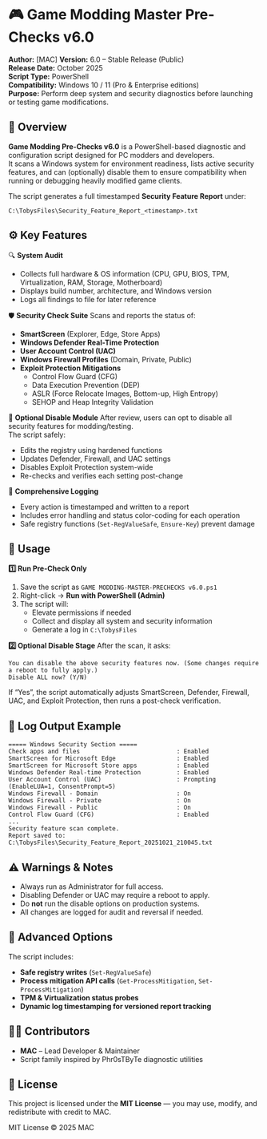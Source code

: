 🎮 Game Modding Master Pre-Checks v6.0
=============================================

**Author:** [MAC]
**Version:** 6.0 – Stable Release (Public)  
**Release Date:** October 2025  
**Script Type:** PowerShell  
**Compatibility:** Windows 10 / 11 (Pro & Enterprise editions)  
**Purpose:** Perform deep system and security diagnostics before launching or testing game modifications.

🧠 Overview
-----------
**Game Modding Pre-Checks v6.0** is a PowerShell-based diagnostic and configuration script designed for PC modders and developers.  
It scans a Windows system for environment readiness, lists active security features, and can (optionally) disable them to ensure compatibility when running or debugging heavily modified game clients.

The script generates a full timestamped **Security Feature Report** under:
```
C:\TobysFiles\Security_Feature_Report_<timestamp>.txt
```

⚙️ Key Features
---------------

🔍 **System Audit**
- Collects full hardware & OS information (CPU, GPU, BIOS, TPM, Virtualization, RAM, Storage, Motherboard)  
- Displays build number, architecture, and Windows version  
- Logs all findings to file for later reference  

🛡️ **Security Check Suite**
Scans and reports the status of:
- **SmartScreen** (Explorer, Edge, Store Apps)  
- **Windows Defender Real-Time Protection**  
- **User Account Control (UAC)**  
- **Windows Firewall Profiles** (Domain, Private, Public)  
- **Exploit Protection Mitigations**  
  - Control Flow Guard (CFG)  
  - Data Execution Prevention (DEP)  
  - ASLR (Force Relocate Images, Bottom-up, High Entropy)  
  - SEHOP and Heap Integrity Validation  

🧩 **Optional Disable Module**
After review, users can opt to disable all security features for modding/testing.  
The script safely:
- Edits the registry using hardened functions  
- Updates Defender, Firewall, and UAC settings  
- Disables Exploit Protection system-wide  
- Re-checks and verifies each setting post-change  

🧾 **Comprehensive Logging**
- Every action is timestamped and written to a report  
- Includes error handling and status color-coding for each operation  
- Safe registry functions (`Set-RegValueSafe`, `Ensure-Key`) prevent damage  

🧰 Usage
--------

**1️⃣ Run Pre-Check Only**
1. Save the script as `GAME MODDING-MASTER-PRECHECKS v6.0.ps1`  
2. Right-click → **Run with PowerShell (Admin)**  
3. The script will:  
   - Elevate permissions if needed  
   - Collect and display all system and security information  
   - Generate a log in `C:\TobysFiles`  

**2️⃣ Optional Disable Stage**
After the scan, it asks:
```
You can disable the above security features now. (Some changes require a reboot to fully apply.)
Disable ALL now? (Y/N)
```
If “Yes”, the script automatically adjusts SmartScreen, Defender, Firewall, UAC, and Exploit Protection, then runs a post-check verification.

📂 Log Output Example
----------------------
```
===== Windows Security Section =====
Check apps and files                           : Enabled
SmartScreen for Microsoft Edge                 : Enabled
SmartScreen for Microsoft Store apps           : Enabled
Windows Defender Real-time Protection          : Enabled
User Account Control (UAC)                     : Prompting (EnableLUA=1, ConsentPrompt=5)
Windows Firewall - Domain                      : On
Windows Firewall - Private                     : On
Windows Firewall - Public                      : On
Control Flow Guard (CFG)                       : Enabled
...
Security feature scan complete.
Report saved to: C:\TobysFiles\Security_Feature_Report_20251021_210045.txt
```

⚠️ Warnings & Notes
--------------------
- Always run as Administrator for full access.  
- Disabling Defender or UAC may require a reboot to apply.  
- Do **not** run the disable options on production systems.  
- All changes are logged for audit and reversal if needed.  

🧩 Advanced Options
--------------------
The script includes:
- **Safe registry writes** (`Set-RegValueSafe`)  
- **Process mitigation API calls** (`Get-ProcessMitigation`, `Set-ProcessMitigation`)  
- **TPM & Virtualization status probes**  
- **Dynamic log timestamping for versioned report tracking**  

🧑‍💻 Contributors
------------------
- **MAC** – Lead Developer & Maintainer  
- Script family inspired by Phr0sTByTe diagnostic utilities  

📜 License
-----------
This project is licensed under the **MIT License** — you may use, modify, and redistribute with credit to MAC.

MIT License © 2025 MAC
